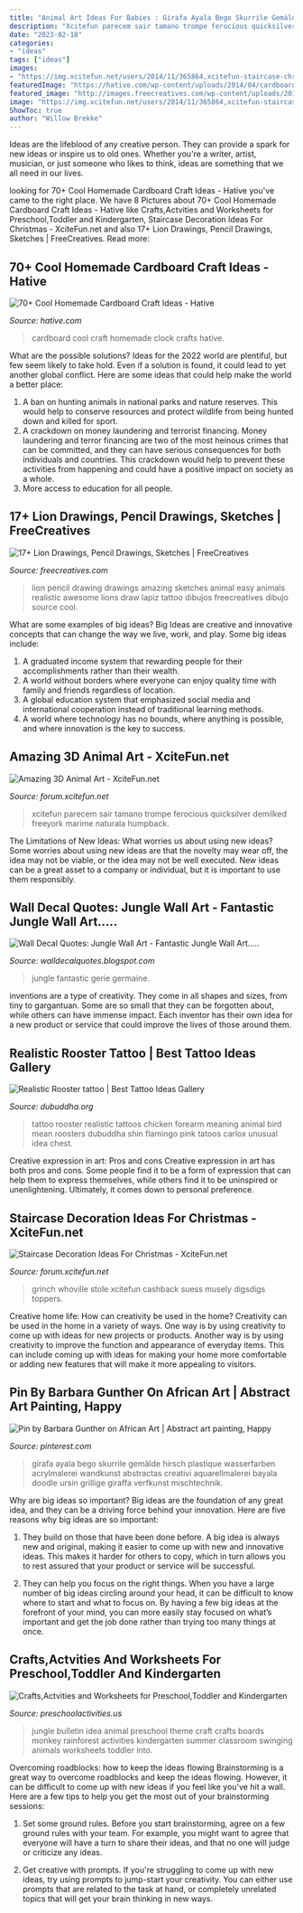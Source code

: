```yaml
---
title: "Animal Art Ideas For Babies : Girafa Ayala Bego Skurrile Gemälde Hirsch Plastique Wasserfarben Acrylmalerei Wandkunst Abstractas Creativi Aquarellmalerei Bayala Doodle Ursin Grillige Giraffa Verfkunst Mischtechnik"
description: "Xcitefun parecem sair tamano trompe ferocious quicksilver demilked freeyork marime naturala humpback"
date: "2023-02-18"
categories:
- "ideas"
tags: ["ideas"]
images:
- "https://img.xcitefun.net/users/2014/11/365864,xcitefun-staircase-christmas-3.jpg"
featuredImage: "https://hative.com/wp-content/uploads/2014/04/cardboard-crafts/6-homemade-cardboard-clock.jpg"
featured_image: "http://images.freecreatives.com/wp-content/uploads/2016/03/22050530/Amazing-Lion-Pencil-Drawing.jpg"
image: "https://img.xcitefun.net/users/2014/11/365864,xcitefun-staircase-christmas-3.jpg"
ShowToc: true
author: "Willow Brekke"
---
```



Ideas are the lifeblood of any creative person. They can provide a spark for new ideas or inspire us to old ones. Whether you're a writer, artist, musician, or just someone who likes to think, ideas are something that we all need in our lives.

	

		
looking for 70+ Cool Homemade Cardboard Craft Ideas - Hative you've came to the right place. We have 8 Pictures about 70+ Cool Homemade Cardboard Craft Ideas - Hative like Crafts,Actvities and Worksheets for Preschool,Toddler and Kindergarten, Staircase Decoration Ideas For Christmas - XciteFun.net and also 17+ Lion Drawings, Pencil Drawings, Sketches | FreeCreatives. Read more:
		
    
## 70+ Cool Homemade Cardboard Craft Ideas - Hative

<img loading=lazy src="https://hative.com/wp-content/uploads/2014/04/cardboard-crafts/6-homemade-cardboard-clock.jpg" onerror="this.onerror=null;this.src='https://tse4.mm.bing.net/th?id=OIP.B1bOA82vW64050x_Z3iO2wHaJ4&amp;pid=15.1';" alt="70+ Cool Homemade Cardboard Craft Ideas - Hative">

_Source: hative.com_

>cardboard cool craft homemade clock crafts hative. 

	

What are the possible solutions?
Ideas for the 2022 world are plentiful, but few seem likely to take hold. Even if a solution is found, it could lead to yet another global conflict. Here are some ideas that could help make the world a better place: 
1. A ban on hunting animals in national parks and nature reserves. This would help to conserve resources and protect wildlife from being hunted down and killed for sport.
2. A crackdown on money laundering and terrorist financing. Money laundering and terror financing are two of the most heinous crimes that can be committed, and they can have serious consequences for both individuals and countries. This crackdown would help to prevent these activities from happening and could have a positive impact on society as a whole.
3. More access to education for all people.

    
## 17+ Lion Drawings, Pencil Drawings, Sketches | FreeCreatives

<img loading=lazy src="http://images.freecreatives.com/wp-content/uploads/2016/03/22050530/Amazing-Lion-Pencil-Drawing.jpg" onerror="this.onerror=null;this.src='https://tse4.mm.bing.net/th?id=OIP.mGnj7Smhc458mLMOfUJYEAHaK_&amp;pid=15.1';" alt="17+ Lion Drawings, Pencil Drawings, Sketches | FreeCreatives">

_Source: freecreatives.com_

>lion pencil drawing drawings amazing sketches animal easy animals realistic awesome lions draw lapiz tattoo dibujos freecreatives dibujo source cool. 

	

What are some examples of big ideas?
Big Ideas are creative and innovative concepts that can change the way we live, work, and play. Some big ideas include: 
1. A graduated income system that rewarding people for their accomplishments rather than their wealth.
2. A world without borders where everyone can enjoy quality time with family and friends regardless of location.
3. A global education system that emphasized social media and international cooperation instead of traditional learning methods.
4. A world where technology has no bounds, where anything is possible, and where innovation is the key to success.

    
## Amazing 3D Animal Art - XciteFun.net

<img loading=lazy src="https://img.xcitefun.net/users/2014/05/353759,xcitefun-amazing-3d-animal-art-3.jpg" onerror="this.onerror=null;this.src='https://tse2.mm.bing.net/th?id=OIP.RewaN9Ks3yoIuuhofEGuPwHaEX&amp;pid=15.1';" alt="Amazing 3D Animal Art - XciteFun.net">

_Source: forum.xcitefun.net_

>xcitefun parecem sair tamano trompe ferocious quicksilver demilked freeyork marime naturala humpback. 

	

The Limitations of New Ideas: What worries us about using new ideas?
Some worries about using new ideas are that the novelty may wear off, the idea may not be viable, or the idea may not be well executed. New ideas can be a great asset to a company or individual, but it is important to use them responsibly.

    
## Wall Decal Quotes: Jungle Wall Art - Fantastic Jungle Wall Art.....

<img loading=lazy src="http://4.bp.blogspot.com/-O8XIWYpWffA/UnUDtEfYQjI/AAAAAAAAEVM/q9GuRdt6GaY/s1600/jungle+wall+art+2.jpg" onerror="this.onerror=null;this.src='https://tse2.mm.bing.net/th?id=OIP.9F08_bNqMH9VDwCrqHPeNgHaJ4&amp;pid=15.1';" alt="Wall Decal Quotes: Jungle Wall Art - Fantastic Jungle Wall Art.....">

_Source: walldecalquotes.blogspot.com_

>jungle fantastic gerie germaine. 

	

inventions are a type of creativity. They come in all shapes and sizes, from tiny to gargantuan. Some are so small that they can be forgotten about, while others can have immense impact. Each inventor has their own idea for a new product or service that could improve the lives of those around them.

    
## Realistic Rooster Tattoo | Best Tattoo Ideas Gallery

<img loading=lazy src="http://www.dubuddha.org/wp-content/uploads/2015/05/Realistic-Rooster-tattoo-by-Carlox.jpg" onerror="this.onerror=null;this.src='https://tse1.mm.bing.net/th?id=OIP.nvc8EP9DhrMQf2ovxD1D_wHaHa&amp;pid=15.1';" alt="Realistic Rooster tattoo | Best Tattoo Ideas Gallery">

_Source: dubuddha.org_

>tattoo rooster realistic tattoos chicken forearm meaning animal bird mean roosters dubuddha shin flamingo pink tatoos carlox unusual idea chest. 

	

Creative expression in art: Pros and cons
Creative expression in art has both pros and cons. Some people find it to be a form of expression that can help them to express themselves, while others find it to be uninspired or unenlightening. Ultimately, it comes down to personal preference.

    
## Staircase Decoration Ideas For Christmas - XciteFun.net

<img loading=lazy src="https://img.xcitefun.net/users/2014/11/365864,xcitefun-staircase-christmas-3.jpg" onerror="this.onerror=null;this.src='https://tse2.mm.bing.net/th?id=OIP.WSb4GaY8P0Ny1KI5KWleuQHaLE&amp;pid=15.1';" alt="Staircase Decoration Ideas For Christmas - XciteFun.net">

_Source: forum.xcitefun.net_

>grinch whoville stole xcitefun cashback suess musely digsdigs toppers. 

	

Creative home life: How can creativity be used in the home?
Creativity can be used in the home in a variety of ways. One way is by using creativity to come up with ideas for new projects or products. Another way is by using creativity to improve the function and appearance of everyday items. This can include coming up with ideas for making your home more comfortable or adding new features that will make it more appealing to visitors.

    
## Pin By Barbara Gunther On African Art | Abstract Art Painting, Happy

<img loading=lazy src="https://i.pinimg.com/736x/46/35/aa/4635aaf36a2e74f3f32f18e6a9a3e476.jpg" onerror="this.onerror=null;this.src='https://tse3.mm.bing.net/th?id=OIP.ASAZHTFkUJuBpgmzKyfn0QHaOD&amp;pid=15.1';" alt="Pin by Barbara Gunther on African Art | Abstract art painting, Happy">

_Source: pinterest.com_

>girafa ayala bego skurrile gemälde hirsch plastique wasserfarben acrylmalerei wandkunst abstractas creativi aquarellmalerei bayala doodle ursin grillige giraffa verfkunst mischtechnik. 

	

Why are big ideas so important?
Big ideas are the foundation of any great idea, and they can be a driving force behind your innovation. Here are five reasons why big ideas are so important:
1. They build on those that have been done before. A big idea is always new and original, making it easier to come up with new and innovative ideas. This makes it harder for others to copy, which in turn allows you to rest assured that your product or service will be successful.

2. They can help you focus on the right things. When you have a large number of big ideas circling around your head, it can be difficult to know where to start and what to focus on. By having a few big ideas at the forefront of your mind, you can more easily stay focused on what’s important and get the job done rather than trying too many things at once.

    
## Crafts,Actvities And Worksheets For Preschool,Toddler And Kindergarten

<img loading=lazy src="http://www.preschoolactivities.us/wp-content/uploads/2015/03/jungle-bulletin-board-3.jpg" onerror="this.onerror=null;this.src='https://tse2.mm.bing.net/th?id=OIP.fwCQzJz4NG5PwpFbfi2DuAHaJ6&amp;pid=15.1';" alt="Crafts,Actvities and Worksheets for Preschool,Toddler and Kindergarten">

_Source: preschoolactivities.us_

>jungle bulletin idea animal preschool theme craft crafts boards monkey rainforest activities kindergarten summer classroom swinging animals worksheets toddler into. 

	

Overcoming roadblocks: how to keep the ideas flowing
Brainstorming is a great way to overcome roadblocks and keep the ideas flowing. However, it can be difficult to come up with new ideas if you feel like you've hit a wall. Here are a few tips to help you get the most out of your brainstorming sessions:
1. Set some ground rules. Before you start brainstorming, agree on a few ground rules with your team. For example, you might want to agree that everyone will have a turn to share their ideas, and that no one will judge or criticize any ideas.

2. Get creative with prompts. If you're struggling to come up with new ideas, try using prompts to jump-start your creativity. You can either use prompts that are related to the task at hand, or completely unrelated topics that will get your brain thinking in new ways.


